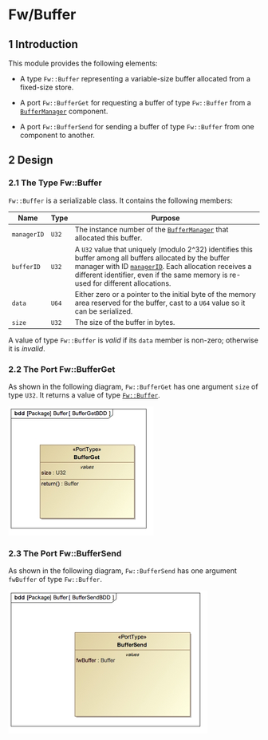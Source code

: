 
# Fw/Buffer

## 1 Introduction

This module provides the following elements:

* A type `Fw::Buffer` representing a variable-size buffer allocated from a fixed-size store.

* A port `Fw::BufferGet` for requesting a buffer of type `Fw::Buffer` from
a [`BufferManager`](../../../Svc/BufferManager/docs/sdd.html) component.

* A port `Fw::BufferSend` for sending a buffer of type `Fw::Buffer` from one
component to another.

## 2 Design

 <a name="FwBuffer"></a>
### 2.1 The Type Fw::Buffer

`Fw::Buffer` is a serializable class. It contains the following members:

Name | Type | Purpose
---- | ---- | -----
<a name="managerID">`managerID`</a> | `U32` | The instance number of the [`BufferManager`](../../../Svc/BufferManager/docs/sdd.html) that allocated this buffer.
<a name="bufferID">`bufferID`</a> | `U32` | A `U32` value that uniquely (modulo 2^32) identifies this buffer among all buffers allocated by the buffer manager with ID [`managerID`](#managerID). Each allocation receives a different identifier, even if the same memory is re-used for different allocations.
<a name="data">`data`</a> | `U64` | Either zero or a pointer to the initial byte of the memory area reserved for the buffer, cast to a `U64` value so it can be serialized.
<a size="size">`size`</a> | `U32` | The size of the buffer in bytes.

A value of type `Fw::Buffer` is *valid* if its `data` member is non-zero; otherwise it is
*invalid*.

### 2.2 The Port Fw::BufferGet

As shown in the following diagram, `Fw::BufferGet` has one argument `size` of type `U32`. It returns a
value of type [`Fw::Buffer`](#FwBuffer).

![`Fw::BufferGet` Diagram](img/BufferGetBDD.jpg "Fw::BufferGet Port")

### 2.3 The Port Fw::BufferSend

As shown in the following diagram, `Fw::BufferSend` has one argument `fwBuffer`
of type `Fw::Buffer`.

![`Fw::BufferSend` Diagram](img/BufferSendBDD.jpg "Fw::BufferSend Port")

